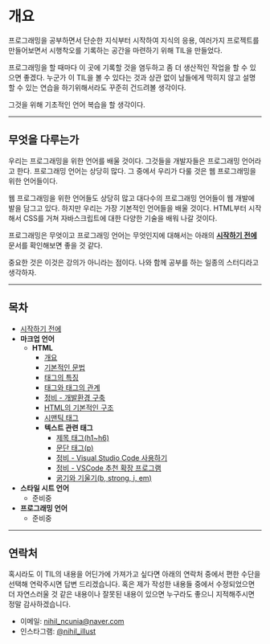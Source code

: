 # 개요
프로그래밍을 공부하면서 단순한 지식부터 시작하여 지식의 응용, 여러가지 프로젝트를 만들어보면서 시행착오를 기록하는 공간을 마련하기 위해 TIL을 만들었다.

프로그래밍을 할 때마다 이 곳에 기록할 것을 염두하고 좀 더 생산적인 작업을 할 수 있으면 좋겠다. 누군가 이 TIL을 볼 수 있다는 것과 상관 없이 남들에게 막히지 않고 설명할 수 있는 연습을 하기위해서라도 꾸준히 건드려볼 생각이다.

그것을 위해 기초적인 언어 복습을 할 생각이다.

---

## 무엇을 다루는가
우리는 프로그래밍을 위한 언어를 배울 것이다. 그것들을 개발자들은 프로그래밍 언어라고 한다. 프로그래밍 언어는 상당히 많다. 그 중에서 우리가 다룰 것은 웹 프로그래밍을 위한 언어들이다.

웹 프로그래밍을 위한 언어들도 상당히 많고 대다수의 프로그래밍 언어들이 웹 개발에 발을 담그고 있다. 하지만 우리는 가장 기본적인 언어들을 배울 것이다. HTML부터 시작해서 CSS를 거쳐 자바스크립트에 대한 다양한 기술을 배워 나갈 것이다.

프로그래밍은 무엇이고 프로그래밍 언어는 무엇인지에 대해서는 아래의 **[시작하기 전에](intro/README.md)** 문서를 확인해보면 좋을 것 같다.

중요한 것은 이것은 강의가 아니라는 점이다. 나와 함께 공부를 하는 일종의 스터디라고 생각하자.

---

## 목차
* [시작하기 전에](intro/README.md)
* **마크업 언어**
  * **HTML**
    * [개요](html/README.md)
    * [기본적인 문법](html/1-syntax.md)
    * [태그의 특징](html/2-block-and-inline.md)
    * [태그와 태그의 관계](html/2-parent-child-sibling.md)
    * [정비 - 개발환경 구축](html/3-coding-environment.md)
    * [HTML의 기본적인 구조](html/4-html-default.md)
    * [시맨틱 태그](html/4-semantic-tags.md)
    * **텍스트 관련 태그**
      * [제목 태그(h1~h6)](html/text/1-heading-tag.md)
      * [문단 태그(p)](html/text/2-paragraph-tag.md)
      * [정비 - Visual Studio Code 사용하기](html/6-vscode-download.md)
      * [정비 - VSCode 추천 확장 프로그램](html/7-vscode-extension.md)
      * [굵기와 기울기(b, strong, i, em)](html/text/3-bold-italic.md)
* **스타일 시트 언어**
  * 준비중
* **프로그래밍 언어**
  * 준비중

---

## 연락처
혹시라도 이 TIL의 내용을 어딘가에 가져가고 싶다면 아래의 연락처 중에서 편한 수단을 선택해 연락주시면 답변 드리겠습니다. 혹은 제가 작성한 내용들 중에서 수정되었으면 더 자연스러울 것 같은 내용이나 잘못된 내용이 있으면 누구라도 좋으니 지적해주시면 정말 감사하겠습니다.

* 이메일: [nihil_ncunia@naver.com](mailto:nihil_ncunia@naver.com)
* 인스타그램: [@nihil_illust](https://www.instagram.com/nihil_illust/)